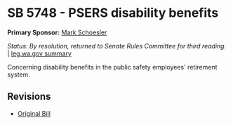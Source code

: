 # SB 5748 - PSERS disability benefits
**Primary Sponsor:** [Mark Schoesler](/person/leg/mark.schoesler.md)

*Status: By resolution, returned to Senate Rules Committee for third reading.* | [leg.wa.gov summary](https://app.leg.wa.gov/billsummary?BillNumber=5748&Year=2021)

Concerning disability benefits in the public safety employees' retirement system.

## Revisions
* [Original Bill](1/)